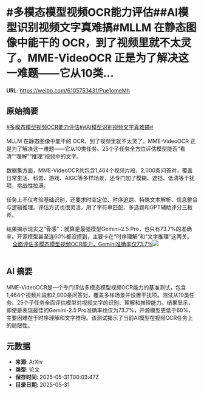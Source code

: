 # #多模态模型视频OCR能力评估##AI模型识别视频文字真难搞#MLLM 在静态图像中能干的 OCR，到了视频里就不太灵了。MME-VideoOCR 正是为了解决这一难题——它从10类...

**URL**: https://weibo.com/6105753431/Pue1omeMh

## 原始摘要

<a href="https://m.weibo.cn/search?containerid=231522type%3D1%26t%3D10%26q%3D%23%E5%A4%9A%E6%A8%A1%E6%80%81%E6%A8%A1%E5%9E%8B%E8%A7%86%E9%A2%91OCR%E8%83%BD%E5%8A%9B%E8%AF%84%E4%BC%B0%23&amp;extparam=%23%E5%A4%9A%E6%A8%A1%E6%80%81%E6%A8%A1%E5%9E%8B%E8%A7%86%E9%A2%91OCR%E8%83%BD%E5%8A%9B%E8%AF%84%E4%BC%B0%23" data-hide=""><span class="surl-text">#多模态模型视频OCR能力评估#</span></a><a href="https://m.weibo.cn/search?containerid=231522type%3D1%26t%3D10%26q%3D%23AI%E6%A8%A1%E5%9E%8B%E8%AF%86%E5%88%AB%E8%A7%86%E9%A2%91%E6%96%87%E5%AD%97%E7%9C%9F%E9%9A%BE%E6%90%9E%23&amp;extparam=%23AI%E6%A8%A1%E5%9E%8B%E8%AF%86%E5%88%AB%E8%A7%86%E9%A2%91%E6%96%87%E5%AD%97%E7%9C%9F%E9%9A%BE%E6%90%9E%23" data-hide=""><span class="surl-text">#AI模型识别视频文字真难搞#</span></a><br><br>MLLM 在静态图像中能干的 OCR，到了视频里就不太灵了。MME-VideoOCR 正是为了解决这一难题——它从10类任务、25个子任务全方位评估模型能否“看清”“理解”“推理”视频中的文字。<br><br>数据集方面，MME-VideoOCR共包含1,464个视频片段、2,000条问答对，覆盖日常生活、科普、游戏、AIGC等多样场景，还专门加了模糊、遮挡、低清等干扰项，挑战性拉满。<br><br>任务上不仅考验基础识别，还要求时空定位、时序追踪、特殊文本解析、信息整合与逻辑推理。评估方式也很灵活，用了字符串匹配、多选题和GPT辅助评分三板斧。<br><br>结果揭示现实之“骨感”：就算是最强模型Gemini-2.5 Pro，也只有73.7%的准确率。开源模型甚至连60%都没摸到，主要卡在“时序理解”和“文字推理”这两关。 <a href="https://weibo.com/ttarticle/p/show?id=2309405172037424644248" data-hide=""><span class="url-icon"><img style="width: 1rem;height: 1rem" src="https://h5.sinaimg.cn/upload/2015/09/25/3/timeline_card_small_article_default.png" referrerpolicy="no-referrer"></span><span class="surl-text">全面评估多模态模型视频OCR能力，Gemini准确率仅73.7%</span></a><img style="" src="https://tvax3.sinaimg.cn/large/006Fd7o3gy1i1xlehaif0j30qk0ey76y.jpg" referrerpolicy="no-referrer"><br><br>

## AI 摘要

MME-VideoOCR是一个专门评估多模态模型视频OCR能力的基准测试，包含1,464个视频片段和2,000条问答对，覆盖多样场景并设置干扰项。测试从10类任务、25个子任务全面评估模型对视频文字的识别、理解和推理能力。结果显示，即使是表现最佳的Gemini-2.5 Pro准确率也仅为73.7%，开源模型更低于60%，主要困难在于时序理解和文字推理。该测试揭示了当前AI模型在视频OCR任务上的局限性。

## 元数据

- **来源**: ArXiv
- **类型**: 论文
- **保存时间**: 2025-05-31T00:03:47Z
- **目录日期**: 2025-05-31
